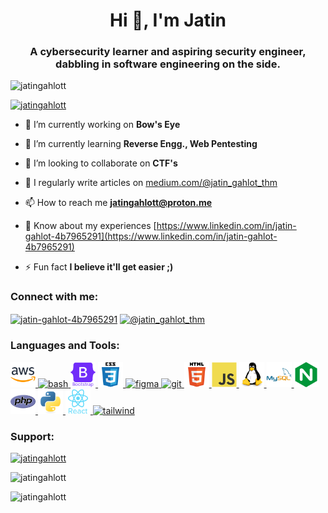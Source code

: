 <h1 align="center">Hi 👋, I'm Jatin</h1>
<h3 align="center">A cybersecurity learner and aspiring security engineer, dabbling in software engineering on the side.</h3>

<p align="left"> <img src="https://komarev.com/ghpvc/?username=jatingahlott&label=Profile%20views&color=0e75b6&style=flat" alt="jatingahlott" /> </p>

<p align="left"> <a href="https://github.com/ryo-ma/github-profile-trophy"><img src="https://github-profile-trophy.vercel.app/?username=jatingahlott" alt="jatingahlott" /></a> </p>

- 🔭 I’m currently working on **Bow's Eye**

- 🌱 I’m currently learning **Reverse Engg., Web Pentesting**

- 👯 I’m looking to collaborate on **CTF's**

- 📝 I regularly write articles on [medium.com/@jatin_gahlot_thm](medium.com/@jatin_gahlot_thm)

- 📫 How to reach me **jatingahlott@proton.me**

- 📄 Know about my experiences [https://www.linkedin.com/in/jatin-gahlot-4b7965291](https://www.linkedin.com/in/jatin-gahlot-4b7965291)

- ⚡ Fun fact **I believe it'll get easier ;)**

<h3 align="left">Connect with me:</h3>
<p align="left">
<a href="https://linkedin.com/in/jatin-gahlot-4b7965291" target="blank"><img align="center" src="https://raw.githubusercontent.com/rahuldkjain/github-profile-readme-generator/master/src/images/icons/Social/linked-in-alt.svg" alt="jatin-gahlot-4b7965291" height="30" width="40" /></a>
<a href="https://medium.com/@jatin_gahlot_thm" target="blank"><img align="center" src="https://raw.githubusercontent.com/rahuldkjain/github-profile-readme-generator/master/src/images/icons/Social/medium.svg" alt="@jatin_gahlot_thm" height="30" width="40" /></a>
</p>

<h3 align="left">Languages and Tools:</h3>
<p align="left"> <a href="https://aws.amazon.com" target="_blank" rel="noreferrer"> <img src="https://raw.githubusercontent.com/devicons/devicon/master/icons/amazonwebservices/amazonwebservices-original-wordmark.svg" alt="aws" width="40" height="40"/> </a> <a href="https://www.gnu.org/software/bash/" target="_blank" rel="noreferrer"> <img src="https://www.vectorlogo.zone/logos/gnu_bash/gnu_bash-icon.svg" alt="bash" width="40" height="40"/> </a> <a href="https://getbootstrap.com" target="_blank" rel="noreferrer"> <img src="https://raw.githubusercontent.com/devicons/devicon/master/icons/bootstrap/bootstrap-plain-wordmark.svg" alt="bootstrap" width="40" height="40"/> </a> <a href="https://www.w3schools.com/css/" target="_blank" rel="noreferrer"> <img src="https://raw.githubusercontent.com/devicons/devicon/master/icons/css3/css3-original-wordmark.svg" alt="css3" width="40" height="40"/> </a> <a href="https://www.figma.com/" target="_blank" rel="noreferrer"> <img src="https://www.vectorlogo.zone/logos/figma/figma-icon.svg" alt="figma" width="40" height="40"/> </a> <a href="https://git-scm.com/" target="_blank" rel="noreferrer"> <img src="https://www.vectorlogo.zone/logos/git-scm/git-scm-icon.svg" alt="git" width="40" height="40"/> </a> <a href="https://www.w3.org/html/" target="_blank" rel="noreferrer"> <img src="https://raw.githubusercontent.com/devicons/devicon/master/icons/html5/html5-original-wordmark.svg" alt="html5" width="40" height="40"/> </a> <a href="https://developer.mozilla.org/en-US/docs/Web/JavaScript" target="_blank" rel="noreferrer"> <img src="https://raw.githubusercontent.com/devicons/devicon/master/icons/javascript/javascript-original.svg" alt="javascript" width="40" height="40"/> </a> <a href="https://www.linux.org/" target="_blank" rel="noreferrer"> <img src="https://raw.githubusercontent.com/devicons/devicon/master/icons/linux/linux-original.svg" alt="linux" width="40" height="40"/> </a> <a href="https://www.mysql.com/" target="_blank" rel="noreferrer"> <img src="https://raw.githubusercontent.com/devicons/devicon/master/icons/mysql/mysql-original-wordmark.svg" alt="mysql" width="40" height="40"/> </a> <a href="https://www.nginx.com" target="_blank" rel="noreferrer"> <img src="https://raw.githubusercontent.com/devicons/devicon/master/icons/nginx/nginx-original.svg" alt="nginx" width="40" height="40"/> </a> <a href="https://www.php.net" target="_blank" rel="noreferrer"> <img src="https://raw.githubusercontent.com/devicons/devicon/master/icons/php/php-original.svg" alt="php" width="40" height="40"/> </a> <a href="https://www.python.org" target="_blank" rel="noreferrer"> <img src="https://raw.githubusercontent.com/devicons/devicon/master/icons/python/python-original.svg" alt="python" width="40" height="40"/> </a> <a href="https://reactjs.org/" target="_blank" rel="noreferrer"> <img src="https://raw.githubusercontent.com/devicons/devicon/master/icons/react/react-original-wordmark.svg" alt="react" width="40" height="40"/> </a> <a href="https://tailwindcss.com/" target="_blank" rel="noreferrer"> <img src="https://www.vectorlogo.zone/logos/tailwindcss/tailwindcss-icon.svg" alt="tailwind" width="40" height="40"/> </a> </p>

<h3 align="left">Support:</h3>

<p>
  <a href="https://www.buymeacoffee.com/jatingahlott">
    <img src="https://cdn.buymeacoffee.com/buttons/v2/default-yellow.png" height="50" width="210" alt="jatingahlott" />
  </a>
</p>

<p>
  <img src="https://github-readme-stats.vercel.app/api/top-langs?username=jatingahlott&show_icons=true&locale=en&layout=compact" alt="jatingahlott" />
</p>

<p>
  <img src="https://github-readme-stats.vercel.app/api?username=jatingahlott&show_icons=true&locale=en" alt="jatingahlott" />
</p>
